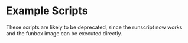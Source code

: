 # Example Scripts
These scripts are likely to be deprecated, since the runscript now works and the funbox image can be executed directly.
